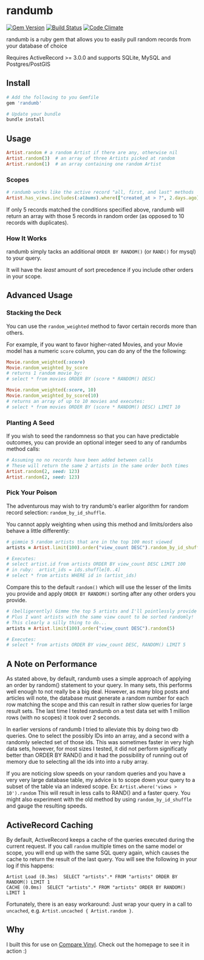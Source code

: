 # randumb

[![Gem Version](https://badge.fury.io/rb/randumb.png)](http://badge.fury.io/rb/randumb)
[![Build Status](https://secure.travis-ci.org/spilliton/randumb.png?branch=master)](http://travis-ci.org/spilliton/randumb)
[![Code Climate](https://codeclimate.com/github/spilliton/randumb.png)](https://codeclimate.com/github/spilliton/randumb)

randumb is a ruby gem that allows you to easily pull random records from your database of choice

Requires ActiveRecord >= 3.0.0 and supports SQLite, MySQL and Postgres/PostGIS

## Install

``` ruby
# Add the following to you Gemfile
gem 'randumb'

# Update your bundle
bundle install
```

## Usage

``` ruby
Artist.random # a random Artist if there are any, otherwise nil
Artist.random(3)  # an array of three Artists picked at random
Artist.random(1)  # an array containing one random Artist
```

### Scopes
``` ruby
# randumb works like the active record "all, first, and last" methods
Artist.has_views.includes(:albums).where(["created_at > ?", 2.days.ago]).random(10)
```

If only 5 records matched the conditions specified above, randumb will return an array with those 5 records in random order (as opposed to 10 records with duplicates).

### How It Works

randumb simply tacks an additional ```ORDER BY RANDOM()``` (or ```RAND()``` for mysql) to your query.

It will have the *least* amount of sort precedence if you include other orders in your scope.

## Advanced Usage

### Stacking the Deck

You can use the ```random_weighted``` method to favor certain records more than others.

For example, if you want to favor higher-rated Movies, and your
Movie model has a numeric ```score``` column, you can do any of the the following:

``` ruby
Movie.random_weighted(:score)
Movie.random_weighted_by_score
# returns 1 random movie by:
# select * from movies ORDER BY (score * RANDOM() DESC)

Movie.random_weighted(:score, 10)
Movie.random_weighted_by_score(10)
# returns an array of up to 10 movies and executes:
# select * from movies ORDER BY (score * RANDOM() DESC) LIMIT 10
```

### Planting A Seed

If you wish to seed the randomness so that you can have predictable outcomes, you can provide an optional integer seed to any of randumbs method calls:

``` ruby
# Assuming no no records have been added between calls
# These will return the same 2 artists in the same order both times
Artist.random(2, seed: 123) 
Artist.random(2, seed: 123) 
```

### Pick Your Poison

The adventurous may wish to try randumb's earlier algorithm for random record selection: ```random_by_id_shuffle```.

You cannot apply weighting when using this method and limits/orders also behave a little differently:

``` ruby
# gimmie 5 random artists that are in the top 100 most viewed
artists = Artist.limit(100).order("view_count DESC").random_by_id_shuffle(5)

# Executes:
# select artist.id from artists ORDER BY view_count DESC LIMIT 100
# in ruby:  artist_ids = ids.shuffle[0..4]
# select * from artists WHERE id in (artist_ids)
```

Compare this to the default ```random()``` which will use the lesser of the limits you provide and apply ```ORDER BY RANDOM()``` sorting after any other orders you provide.

``` ruby
# (belligerently) Gimme the top 5 artists and I'll pointlessly provide a limit of 100!
# Plus I want artists with the same view count to be sorted randomly!
# This clearly a silly thing to do...
artists = Artist.limit(100).order("view_count DESC").random(5)

# Executes:
# select * from artists ORDER BY view_count DESC, RANDOM() LIMIT 5
```

## A Note on Performance

As stated above, by default, randumb uses a simple approach of applying an order by random() statement to your query.  In many sets, this performs well enough to not really be a big deal.  However, as many blog posts and articles will note, the database must generate a random number for each row matching the scope and this can result in rather slow queries for large result sets.  The last time I tested randumb on a test data set with 1 million rows (with no scopes) it took over 2 seconds.

In earlier versions of randumb I tried to alleviate this by doing two db queries.  One to select the possibly IDs into an array, and a second with a randomly selected set of those ids.  This was sometimes faster in very high data sets, however, for most sizes I tested, it did not perform significatly better than ORDER BY RAND() and it had the possibility of running out of memory due to selecting all the ids into into a ruby array.

If you are noticing slow speeds on your random queries and you have a very very large database table, my advice is to scope down your query to a subset of the table via an indexed scope.  Ex:  ```Artist.where('views > 10').random```  This will result in less calls to RAND() and a faster query.  You might also experiment with the old method by using ```random_by_id_shuffle``` and gauge the resulting speeds.

## ActiveRecord Caching

By default, ActiveRecord keeps a cache of the queries executed during the current request. If you call `random` multiple times on the same model or scope, you will end up with the same SQL query again, which causes the cache to return the result of the last query. You will see the following in your log if this happens:

```
Artist Load (0.3ms)  SELECT "artists".* FROM "artists" ORDER BY RANDOM() LIMIT 1
CACHE (0.0ms)  SELECT "artists".* FROM "artists" ORDER BY RANDOM() LIMIT 1
```

Fortunately, there is an easy workaround: Just wrap your query in a call to ```uncached```, e.g. ```Artist.uncached { Artist.random }```.

## Why

I built this for use on [Compare Vinyl][comparevinyl].  Check out the homepage to see it in action :)

[comparevinyl]: http://www.comparevinyl.com/
